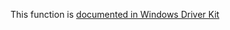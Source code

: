 This function is [documented in Windows Driver Kit](https://learn.microsoft.com/en-us/windows-hardware/drivers/ddi/ntddk/nf-ntddk-rtlqueryregistryvaluewithfallback)
